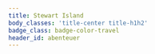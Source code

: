 ```yaml
---
title: Stewart Island
body_classes: 'title-center title-h1h2'
badge_class: badge-color-travel
header_id: abenteuer
---
```


